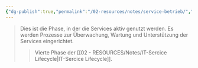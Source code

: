 ```yaml
---
{"dg-publish":true,"permalink":"/02-resources/notes/service-betrieb/","tags":["GFN/LF06"],"noteIcon":"","updated":"2025-08-26T16:35:07.470+02:00"}
---
```


>Dies ist die Phase, in der die Services aktiv genutzt werden. Es werden Prozesse zur Überwachung, Wartung und Unterstützung der Services eingerichtet.
>>Vierte Phase der [[02 - RESOURCES/Notes/IT-Sercice Lifecycle\|IT-Sercice Lifecycle]].